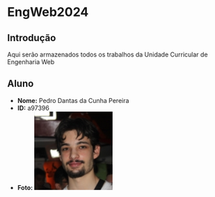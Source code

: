 # EngWeb2024

## Introdução
Aqui serão armazenados todos os trabalhos da Unidade Curricular de Engenharia Web

## Aluno
- **Nome:** Pedro Dantas da Cunha Pereira
- **ID:** a97396
- **Foto:** ![Fotografia do Aluno](foto.png)
